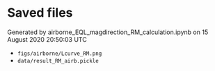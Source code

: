 # Saved files 


Generated by airborne_EQL_magdirection_RM_calculation.ipynb on 15 August 2020 20:50:03 UTC

*  `figs/airborne/Lcurve_RM.png` 
*  `data/result_RM_airb.pickle` 

